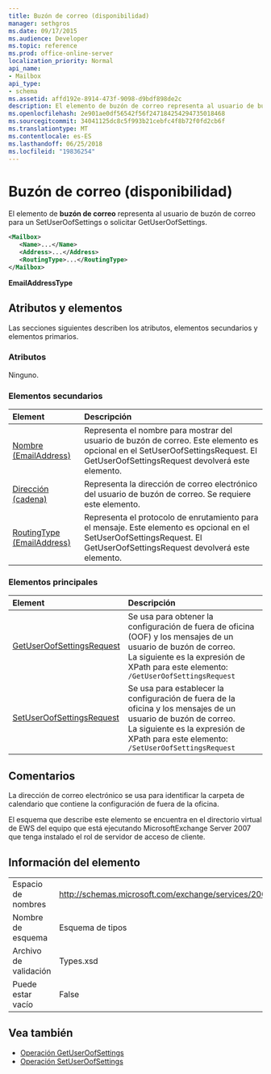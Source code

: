 ```yaml
---
title: Buzón de correo (disponibilidad)
manager: sethgros
ms.date: 09/17/2015
ms.audience: Developer
ms.topic: reference
ms.prod: office-online-server
localization_priority: Normal
api_name:
- Mailbox
api_type:
- schema
ms.assetid: affd192e-8914-473f-9098-d9bdf898de2c
description: El elemento de buzón de correo representa al usuario de buzón de correo para un SetUserOofSettings o solicitar GetUserOofSettings.
ms.openlocfilehash: 2e901ae0df56542f56f247184254294735018468
ms.sourcegitcommit: 34041125dc8c5f993b21cebfc4f8b72f0fd2cb6f
ms.translationtype: MT
ms.contentlocale: es-ES
ms.lasthandoff: 06/25/2018
ms.locfileid: "19836254"
---
```

# <a name="mailbox-availability"></a>Buzón de correo (disponibilidad)

El elemento de **buzón de correo** representa al usuario de buzón de correo para un SetUserOofSettings o solicitar GetUserOofSettings. 
  
```xml
<Mailbox>
   <Name>...</Name>
   <Address>...</Address>
   <RoutingType>...</RoutingType>
</Mailbox>
```

**EmailAddressType**

## <a name="attributes-and-elements"></a>Atributos y elementos

Las secciones siguientes describen los atributos, elementos secundarios y elementos primarios.
  
### <a name="attributes"></a>Atributos

Ninguno.
  
### <a name="child-elements"></a>Elementos secundarios

|**Element**|**Descripción**|
|:-----|:-----|
|[Nombre (EmailAddress)](name-emailaddress.md) <br/> |Representa el nombre para mostrar del usuario de buzón de correo. Este elemento es opcional en el SetUserOofSettingsRequest. El GetUserOofSettingsRequest devolverá este elemento.  <br/> |
|[Dirección (cadena)](address-string.md) <br/> |Representa la dirección de correo electrónico del usuario de buzón de correo. Se requiere este elemento.  <br/> |
|[RoutingType (EmailAddress)](routingtype-emailaddress.md) <br/> |Representa el protocolo de enrutamiento para el mensaje. Este elemento es opcional en el SetUserOofSettingsRequest. El GetUserOofSettingsRequest devolverá este elemento.  <br/> |
   
### <a name="parent-elements"></a>Elementos principales

|**Element**|**Descripción**|
|:-----|:-----|
|[GetUserOofSettingsRequest](getuseroofsettingsrequest.md) <br/> |Se usa para obtener la configuración de fuera de oficina (OOF) y los mensajes de un usuario de buzón de correo.  <br/> La siguiente es la expresión de XPath para este elemento:  <br/>  `/GetUserOofSettingsRequest` <br/> |
|[SetUserOofSettingsRequest](setuseroofsettingsrequest.md) <br/> |Se usa para establecer la configuración de fuera de la oficina y los mensajes de un usuario de buzón de correo.  <br/> La siguiente es la expresión de XPath para este elemento:  <br/>  `/SetUserOofSettingsRequest` <br/> |
   
## <a name="remarks"></a>Comentarios

La dirección de correo electrónico se usa para identificar la carpeta de calendario que contiene la configuración de fuera de la oficina. 
  
El esquema que describe este elemento se encuentra en el directorio virtual de EWS del equipo que está ejecutando MicrosoftExchange Server 2007 que tenga instalado el rol de servidor de acceso de cliente.
  
## <a name="element-information"></a>Información del elemento

|||
|:-----|:-----|
|Espacio de nombres  <br/> |http://schemas.microsoft.com/exchange/services/2006/types  <br/> |
|Nombre de esquema  <br/> |Esquema de tipos  <br/> |
|Archivo de validación  <br/> |Types.xsd  <br/> |
|Puede estar vacío  <br/> |False  <br/> |
   
## <a name="see-also"></a>Vea también

- [Operación GetUserOofSettings](getuseroofsettings-operation.md)
- [Operación SetUserOofSettings](setuseroofsettings-operation.md)


